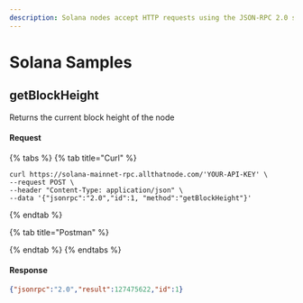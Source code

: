 ```yaml
---
description: Solana nodes accept HTTP requests using the JSON-RPC 2.0 specification.
---
```


# Solana Samples

## getBlockHeight

Returns the current block height of the node

#### Request

{% tabs %}
{% tab title="Curl" %}
```shell
curl https://solana-mainnet-rpc.allthatnode.com/'YOUR-API-KEY' \
--request POST \
--header "Content-Type: application/json" \
--data '{"jsonrpc":"2.0","id":1, "method":"getBlockHeight"}'
```
{% endtab %}

{% tab title="Postman" %}

{% endtab %}
{% endtabs %}

#### Response

```json
{"jsonrpc":"2.0","result":127475622,"id":1}
```

